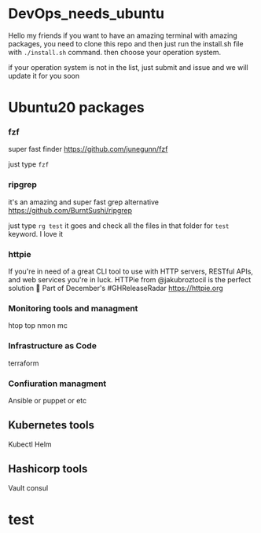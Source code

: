 # DevOps_needs_ubuntu

Hello my friends
if you want to have an amazing terminal with amazing packages, you need to clone this repo and then just run the install.sh file with `./install.sh` command. then choose your operation system.

if your operation system is not in the list, just submit and issue and we will update it for you soon


# Ubuntu20 packages 

### fzf 
super fast finder 
https://github.com/junegunn/fzf

just type `fzf`


### ripgrep
it's an amazing and super fast grep alternative  
https://github.com/BurntSushi/ripgrep

just type `rg test` it goes and check all the files in that folder for `test` keyword. 
I love it 

### httpie
If you're in need of a great CLI tool to use with HTTP servers, RESTful APIs, and web services you're in luck. HTTPie from @jakubroztocil is the perfect solution 🤗 Part of December's #GHReleaseRadar https://httpie.org

### Monitoring tools and managment 
htop top nmon mc 

### Infrastructure as Code
terraform

### Confiuration managment
Ansible or puppet or etc

## Kubernetes tools
Kubectl
Helm

## Hashicorp tools
Vault
consul

# test
